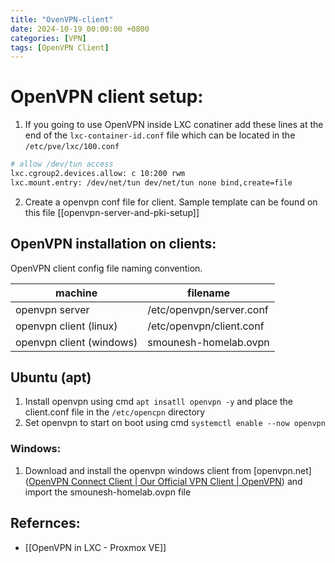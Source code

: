 ```yaml
---
title: "OvenVPN-client"
date: 2024-10-19 00:00:00 +0800
categories: [VPN]
tags: [OpenVPN Client]
---  
```

# OpenVPN client setup:

1. If you going to use OpenVPN inside LXC conatiner add these lines at the end of the  `lxc-container-id.conf` file which can be located in the `/etc/pve/lxc/100.conf`
```sh
# allow /dev/tun access
lxc.cgroup2.devices.allow: c 10:200 rwm
lxc.mount.entry: /dev/net/tun dev/net/tun none bind,create=file
```
2. Create a openvpn conf file for client. Sample template can be found on this file [[openvpn-server-and-pki-setup]]

## OpenVPN installation on clients:
OpenVPN client config file naming convention. 

| machine                  | filename                         |
|     --------             |       -------------              |
| openvpn server           | /etc/openvpn/server.conf         |
| openvpn client (linux)   | /etc/openvpn/client.conf         |
| openvpn client (windows) | smounesh-homelab.ovpn            |

## Ubuntu (apt)
1. Install openvpn using cmd `apt insatll openvpn -y` and place the client.conf file in the `/etc/opencpn` directory
2. Set openvpn to start on boot using cmd `systemctl enable --now openvpn`

### Windows:
1. Download and install the openvpn windows client from [openvpn.net]([OpenVPN Connect Client | Our Official VPN Client | OpenVPN](https://openvpn.net/vpn-client/)) and import the smounesh-homelab.ovpn file

## Refernces:
* [[OpenVPN in LXC - Proxmox VE]]